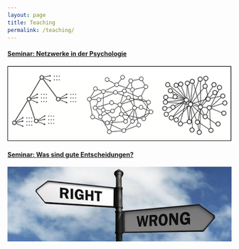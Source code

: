 ```yaml
---
layout: page
title: Teaching
permalink: /teaching/
---
```


#### <a href="{{ site.baseurl }}/_Networks/" >Seminar: Netzwerke in der Psychologie</a>
<a href="{{ site.baseurl }}/_Networks/" >
<img src="/images/Networks2.png" alt="Bild"/>

#### Seminar: Was sind gute Entscheidungen?
<a href="{{ site.baseurl }}/_Goodchoices/" >
<img src="/images/Goodchoices.png" alt="Bild"/>

